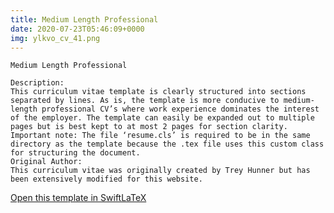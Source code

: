 ```yaml
---
title: Medium Length Professional
date: 2020-07-23T05:46:09+0000
img: ylkvo_cv_41.png
---
```

```
Medium Length Professional

Description:
This curriculum vitae template is clearly structured into sections separated by lines. As is, the template is more conducive to medium-length professional CV’s where work experience dominates the interest of the employer. The template can easily be expanded out to multiple pages but is best kept to at most 2 pages for section clarity.
Important note: The file ‘resume.cls’ is required to be in the same directory as the template because the .tex file uses this custom class for structuring the document.
Original Author:
This curriculum vitae was originally created by Trey Hunner but has been extensively modified for this website.
```
[Open this template in SwiftLaTeX](https://www.swiftlatex.com/project.html?import=https://swiftlatex.github.io/LaTeXBoilerPlate/zips/qharm_cv_4.zip)
